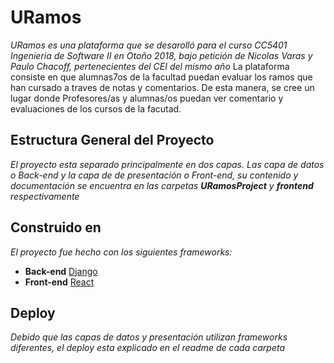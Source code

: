 # URamos
_URamos es una plataforma que se desarolló para el curso CC5401 Ingenieria de Software II en Otoño 2018, bajo petición de
Nicolas Varas y Paulo Chacoff, pertenecientes del CEI del mismo año_
La plataforma consiste en que alumnas7os de la facultad puedan evaluar los ramos que han cursado a traves de notas y comentarios. 
De esta manera, se cree un lugar donde Profesores/as y alumnas/os puedan ver comentario y evaluaciones de los cursos de la facutad.

## Estructura General del Proyecto
_El proyecto esta separado principalmente en dos capas. Las capa de datos o Back-end y la capa de de presentación o Front-end, 
su contenido y documentación se encuentra en las carpetas **URamosProject** y **frontend** respectivamente_

## Construido en
_El proyecto fue hecho con los siguientes frameworks:_
* **Back-end** [Django](https://www.djangoproject.com/)
* **Front-end** [React](https://reactjs.org/)

## Deploy
_Debido que las capas de datos y presentación utilizan frameworks diferentes, el deploy esta explicado en el readme de cada carpeta_

